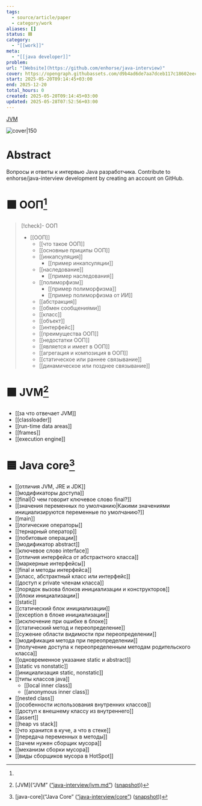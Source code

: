 ```yaml
---
tags:
  - source/article/paper
  - category/work
aliases: []
status: 🟦
category:
  - "[[work]]"
meta:
  - "[[java developer]]"
problem: 
url: "[Website](https://github.com/enhorse/java-interview)"
cover: https://opengraph.githubassets.com/d9b4ad6de7aa7dceb117c18602eecdd1908dff42438fe981e79fccc3136fd6cf/enhorse/java-interview
start: 2025-05-20T09:14:45+03:00
end: 2025-12-20
total_hours: 0
created: 2025-05-20T09:14:45+03:00
updated: 2025-05-28T07:52:56+03:00
---
```


[JVM](zotero://select/items/@JavainterviewJvmmd)

![cover|150](https://opengraph.githubassets.com/d9b4ad6de7aa7dceb117c18602eecdd1908dff42438fe981e79fccc3136fd6cf/enhorse/java-interview)

# Abstract

Вопросы и ответы к интервью Java разработчика. Contribute to enhorse/java-interview development by creating an account on GitHub.

# 🟩 ООП[^1]
> [!check]- ООП
> - [[ООП]]
> 	- [[что такое ООП]]
> 	- [[основные приципы ООП]]
> 	- [[инкапсуляция]]
> 		- [[пример инкапсуляции]]
> 	- [[наследование]]
> 		- [[пример наследования]]
> 	- [[полиморфизм]]
> 		- [[пример полиморфизма]]
> 		- [[пример полиморфизма от ИИ]]
> 	- [[абстракция]]
> 	- [[обмен сообщениями]]
> 	- [[класс]]
> 	- [[объект]]
> 	- [[интерфейс]]
> 	- [[преимущества ООП]]
> 	- [[недостатки ООП]]
> 	- [[является и имеет в ООП]]
> 	- [[агрегация и композиция в ООП]]
> 	- [[статическое или раннее связывание]]
> 	- [[динамическое или позднее связывание]]

# 🟩 JVM[^2]

- [[за что отвечает JVM]]
- [[classloader]]
- [[run-time data areas]]
- [[frames]]
- [[execution engine]]

# 🟦 Java core[^3]

- [[отличия JVM, JRE и JDK]]
- [[модификаторы доступа]]
- [[final|О чем говорит ключевое слово final?]]
- [[значения переменных по умолчанию|Какими значениями инициализируются переменные по умолчанию?]]
- [[main]]
- [[логические операторы]]
- [[тернарный оператор]]
- [[побитовые операции]]
- [[модификатор abstract]]
- [[ключевое слово interface]]
- [[отличия интерфейса от абстрактного класса]]
- [[маркерные интерфейсы]]
- [[final и методы интерфейса]]
- [[класс, абстрактный класс или интерфейс]]
- [[доступ к private членам класса]]
- [[порядок вызова блоков инициализации и конструкторов]]
- [[блоки инициализации]]
- [[static]]
- [[статический блок инициализации]]
- [[exception в блоке инициализации]]
- [[исключение при ошибке в блоке]]
- [[статический метод и переопределение]]
- [[сужение области видимости при переопределении]]
- [[модификация метода при переопределении]]
- [[получение доступа к переопределенным методам родительского класса]]
- [[одновременное указание static и abstract]]
- [[static vs nonstatic]]
- [[инициализация static, nonstatic]]
- [[типы классов java]]
	- [[local inner class]]
	- [[anonymous inner class]]
- [[nested class]]
- [[особенности использования внутренних классов]]
- [[доступ к внешнему классу из внутреннего]]
- [[assert]]
- [[heap vs stack]]
- [[что хранится в куче, а что в стеке]]
- [[передача переменных в методы]]
- [[зачем нужен сборщик мусора]]
- [[механизм сборки мусора]]
- [[виды сборщиков мусора в HotSpot]]

[^1]:
[^2]:[JVM](“JVM” ([“java-interview/jvm.md”](zotero://select/library/items/UGH5TLJQ)) ([snapshot](zotero://open-pdf/library/items/IWGPPAD7?sel=article%20%3E%20div%3Afirst-child%20%3E%20h2&annotation=R738AJTH)))
[^3]: [java-core](“Java Core” ([“java-interview/core”](zotero://select/library/items/T3X9ZD57)) ([snapshot](zotero://open-pdf/library/items/2GAN5TQF?sel=article%20%3E%20div%3Afirst-of-type%20%3E%20h1&annotation=3KTIQPAR)))
